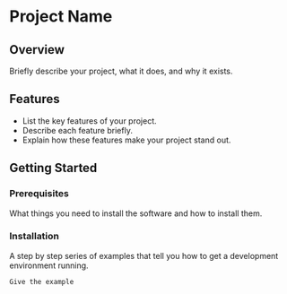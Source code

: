 # Project Name

## Overview
Briefly describe your project, what it does, and why it exists.

## Features
- List the key features of your project.
- Describe each feature briefly.
- Explain how these features make your project stand out.

## Getting Started
### Prerequisites
What things you need to install the software and how to install them.

### Installation
A step by step series of examples that tell you how to get a development environment running.

```bash
Give the example

